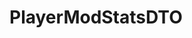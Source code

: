 #  PlayerModStatsDTO

<api-schema openapi-path="../../../api-specs/swagger-otr-api.json" name="PlayerModStatsDTO"/>